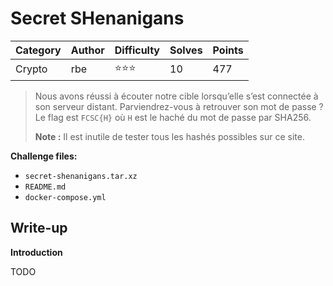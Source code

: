 

# Secret SHenanigans

| Category | Author | Difficulty | Solves | Points |
| -------- | ------ | ---------- | ------ | ------ |
| Crypto   | rbe    | ⭐️⭐️⭐️        | 10     | 477    |

> Nous avons réussi à écouter notre cible lorsqu’elle s’est connectée à son serveur distant. Parviendrez-vous à retrouver son mot de passe ? Le flag est `FCSC{H}` où `H` est le haché du mot de passe par SHA256.
>
> **Note :** Il est inutile de tester tous les hashés possibles sur ce site.

**Challenge files:**

- `secret-shenanigans.tar.xz`
- `README.md`
- `docker-compose.yml`

## Write-up

**Introduction**

TODO
